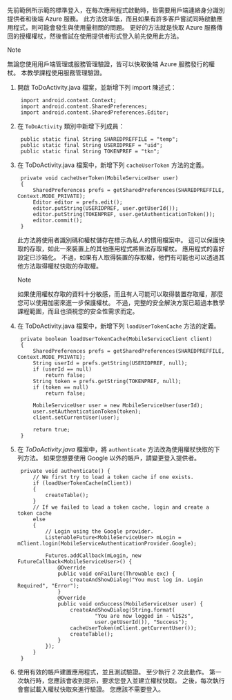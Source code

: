 
先前範例所示範的標準登入，在每次應用程式啟動時，皆需要用戶端連絡身分識別提供者和後端 Azure 服務。 此方法效率低，而且如果有許多客戶嘗試同時啟動應用程式，則可能會發生與使用量相關的問題。 更好的方法就是快取 Azure 服務傳回的授權權杖，然後嘗試在使用提供者形式登入前先使用此方法。

> [!NOTE]
> 無論您使用用戶端管理或服務管理驗證，皆可以快取後端 Azure 服務發行的權杖。 本教學課程使用服務管理驗證。
>
>

1. 開啟 ToDoActivity.java 檔案，並新增下列 import 陳述式：

        import android.content.Context;
        import android.content.SharedPreferences;
        import android.content.SharedPreferences.Editor;
2. 在 `ToDoActivity` 類別中新增下列成員：

        public static final String SHAREDPREFFILE = "temp";    
        public static final String USERIDPREF = "uid";    
        public static final String TOKENPREF = "tkn";    
3. 在 ToDoActivity.java 檔案中，新增下列 `cacheUserToken` 方法的定義。

        private void cacheUserToken(MobileServiceUser user)
        {
            SharedPreferences prefs = getSharedPreferences(SHAREDPREFFILE, Context.MODE_PRIVATE);
            Editor editor = prefs.edit();
            editor.putString(USERIDPREF, user.getUserId());
            editor.putString(TOKENPREF, user.getAuthenticationToken());
            editor.commit();
        }    

    此方法將使用者識別碼和權杖儲存在標示為私人的慣用檔案中。 這可以保護快取的存取，如此一來裝置上的其他應用程式將無法存取權杖。 應用程式的喜好設定已沙箱化。 不過，如果有人取得裝置的存取權，他們有可能也可以透過其他方法取得權杖快取的存取權。

   > [!NOTE]
   > 如果使用權杖存取的資料十分敏感，而且有人可能可以取得裝置存取權，那麼您可以使用加密來進一步保護權杖。 不過，完整的安全解決方案已超過本教學課程範圍，而且也須視您的安全性需求而定。
   >
   >
4. 在 ToDoActivity.java 檔案中，新增下列 `loadUserTokenCache` 方法的定義。

        private boolean loadUserTokenCache(MobileServiceClient client)
        {
            SharedPreferences prefs = getSharedPreferences(SHAREDPREFFILE, Context.MODE_PRIVATE);
            String userId = prefs.getString(USERIDPREF, null);
            if (userId == null)
                return false;
            String token = prefs.getString(TOKENPREF, null);
            if (token == null)
                return false;

            MobileServiceUser user = new MobileServiceUser(userId);
            user.setAuthenticationToken(token);
            client.setCurrentUser(user);

            return true;
        }
5. 在 *ToDoActivity.java* 檔案中，將 `authenticate` 方法改為使用權杖快取的下列方法。 如果您想要使用 Google 以外的帳戶，請變更登入提供者。

        private void authenticate() {
            // We first try to load a token cache if one exists.
            if (loadUserTokenCache(mClient))
            {
                createTable();
            }
            // If we failed to load a token cache, login and create a token cache
            else
            {
                // Login using the Google provider.    
                ListenableFuture<MobileServiceUser> mLogin = mClient.login(MobileServiceAuthenticationProvider.Google);

                Futures.addCallback(mLogin, new FutureCallback<MobileServiceUser>() {
                    @Override
                    public void onFailure(Throwable exc) {
                        createAndShowDialog("You must log in. Login Required", "Error");
                    }           
                    @Override
                    public void onSuccess(MobileServiceUser user) {
                        createAndShowDialog(String.format(
                                "You are now logged in - %1$2s",
                                user.getUserId()), "Success");
                        cacheUserToken(mClient.getCurrentUser());
                        createTable();    
                    }
                });
            }
        }
6. 使用有效的帳戶建置應用程式，並且測試驗證。 至少執行 2 次此動作。 第一次執行時，您應該會收到提示，要求您登入並建立權杖快取。 之後，每次執行會嘗試載入權杖快取來進行驗證。 您應該不需要登入。
